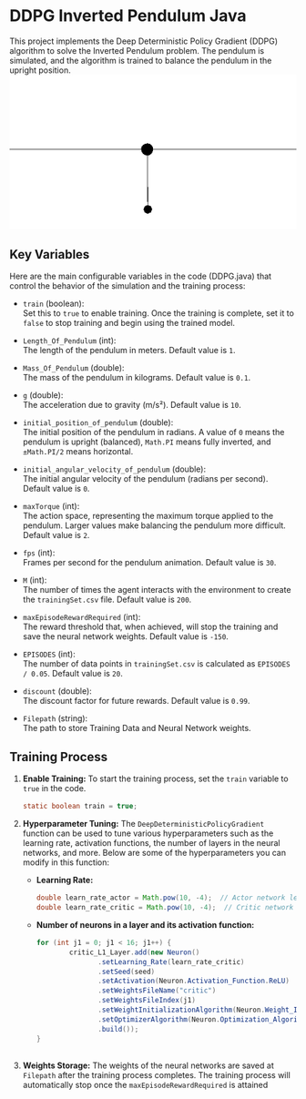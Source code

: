 # DDPG Inverted Pendulum Java

This project implements the Deep Deterministic Policy Gradient (DDPG) algorithm to solve the Inverted Pendulum problem. The pendulum is simulated, and the algorithm is trained to balance the pendulum in the upright position.
![Demo](assets/demo.gif)

## Key Variables

Here are the main configurable variables in the code (DDPG.java) that control the behavior of the simulation and the training process:

- `train` (boolean):  
  Set this to `true` to enable training. Once the training is complete, set it to `false` to stop training and begin using the trained model.

- `Length_Of_Pendulum` (int):  
  The length of the pendulum in meters. Default value is `1`.

- `Mass_Of_Pendulum` (double):  
  The mass of the pendulum in kilograms. Default value is `0.1`.

- `g` (double):  
  The acceleration due to gravity (m/s²). Default value is `10`.

- `initial_position_of_pendulum` (double):  
  The initial position of the pendulum in radians. A value of `0` means the pendulum is upright (balanced), `Math.PI` means fully inverted, and `±Math.PI/2` means horizontal.

- `initial_angular_velocity_of_pendulum` (double):  
  The initial angular velocity of the pendulum (radians per second). Default value is `0`.

- `maxTorque` (int):  
  The action space, representing the maximum torque applied to the pendulum. Larger values make balancing the pendulum more difficult. Default value is `2`.

- `fps` (int):  
  Frames per second for the pendulum animation. Default value is `30`.

- `M` (int):  
  The number of times the agent interacts with the environment to create the `trainingSet.csv` file. Default value is `200`.

- `maxEpisodeRewardRequired` (int):  
  The reward threshold that, when achieved, will stop the training and save the neural network weights. Default value is `-150`.

- `EPISODES` (int):  
  The number of data points in `trainingSet.csv` is calculated as `EPISODES / 0.05`. Default value is `20`.

- `discount` (double):  
  The discount factor for future rewards. Default value is `0.99`.

- `Filepath` (string):  
  The path to store Training Data and Neural Network weights.

## Training Process

1. **Enable Training:**
   To start the training process, set the `train` variable to `true` in the code.

   ```java
   static boolean train = true;
   
2. **Hyperparameter Tuning:**
   The `DeepDeterministicPolicyGradient` function can be used to tune various hyperparameters such as the learning rate, activation functions, the number of layers in the neural networks, and more. Below are some 
   of the hyperparameters you can modify in this function:
   
   - **Learning Rate:**
     ```java
     double learn_rate_actor = Math.pow(10, -4);  // Actor network learning rate
     double learn_rate_critic = Math.pow(10, -4);  // Critic network learning rate

   - **Number of neurons in a layer and its activation function:**
     ```java
     for (int j1 = 0; j1 < 16; j1++) {
             critic_L1_Layer.add(new Neuron()
                    .setLearning_Rate(learn_rate_critic)
                    .setSeed(seed)
                    .setActivation(Neuron.Activation_Function.ReLU)
                    .setWeightsFileName("critic")
                    .setWeightsFileIndex(j1)
                    .setWeightInitializationAlgorithm(Neuron.Weight_Initialization.Xavier)
                    .setOptimizerAlgorithm(Neuron.Optimization_Algorithm.Adam)
                    .build());
     }
           

4. **Weights Storage:**
   The weights of the neural networks are saved at `Filepath` after the training process completes. The training process will automatically stop once the `maxEpisodeRewardRequired` is attained
